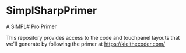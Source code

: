 # SimplSharpPrimer
A SIMPL# Pro Primer

This repository provides access to the code and touchpanel layouts that we'll generate by following the primer at https://kielthecoder.com/
